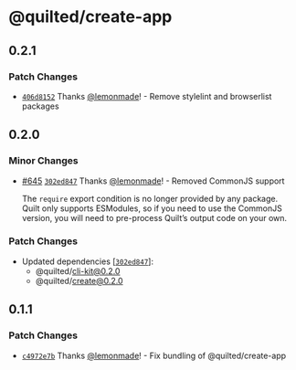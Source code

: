 # @quilted/create-app

## 0.2.1

### Patch Changes

- [`406d8152`](https://github.com/lemonmade/quilt/commit/406d81525a417eb9dadb8425b482eb03355387d8) Thanks [@lemonmade](https://github.com/lemonmade)! - Remove stylelint and browserlist packages

## 0.2.0

### Minor Changes

- [#645](https://github.com/lemonmade/quilt/pull/645) [`302ed847`](https://github.com/lemonmade/quilt/commit/302ed8479f9c035ef39d48137de958dba50690ca) Thanks [@lemonmade](https://github.com/lemonmade)! - Removed CommonJS support

  The `require` export condition is no longer provided by any package. Quilt only supports ESModules, so if you need to use the CommonJS version, you will need to pre-process Quilt’s output code on your own.

### Patch Changes

- Updated dependencies [[`302ed847`](https://github.com/lemonmade/quilt/commit/302ed8479f9c035ef39d48137de958dba50690ca)]:
  - @quilted/cli-kit@0.2.0
  - @quilted/create@0.2.0

## 0.1.1

### Patch Changes

- [`c4972e7b`](https://github.com/lemonmade/quilt/commit/c4972e7beb8bee6680798d30c2deedf6a4ec795a) Thanks [@lemonmade](https://github.com/lemonmade)! - Fix bundling of @quilted/create-app

